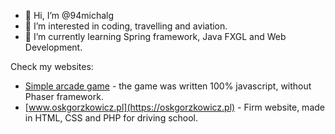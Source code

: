 - 👋 Hi, I’m @94michalg
- 👀 I’m interested in coding, travelling and aviation.
- 🌱 I’m currently learning Spring framework, Java FXGL and Web Development.

Check my websites:
* [Simple arcade game](https://94michalg.prv.pl) - the game was written 100% javascript, without Phaser framework.
* [www.oskgorzkowicz.pl](https://oskgorzkowicz.pl) - Firm website, made in HTML, CSS and PHP for driving school.



<!---
94michalg/94michalg is a ✨ special ✨ repository because its `README.md` (this file) appears on your GitHub profile.
You can click the Preview link to take a look at your changes.
--->
